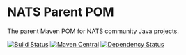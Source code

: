 # NATS Parent POM
The parent Maven POM for NATS community Java projects.

[![Build Status](https://travis-ci.org/nats-io/nats-parent-pom.svg?branch=master)](http://travis-ci.org/nats-io/nats-parent-pom)
[![Maven Central](https://maven-badges.herokuapp.com/maven-central/io.nats/nats-parent-pom/badge.svg)](https://maven-badges.herokuapp.com/maven-central/io.nats/nats-parent-pom)
[![Dependency Status](https://www.versioneye.com/user/projects/57c0801f968d64004d9760c3/badge.svg?style=flat-square)](https://www.versioneye.com/user/projects/57c0801f968d64004d9760c3)
